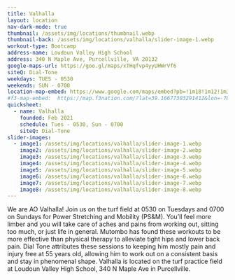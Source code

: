 ```yaml
---
title: Valhalla
layout: location
nav-dark-mode: true
thumbnail: /assets/img/locations/thumbnail.webp
thumbnail-back: /assets/img/locations/valhalla/slider-image-1.webp
workout-type: Bootcamp
address-name: Loudoun Valley High School
address: 340 N Maple Ave, Purcellville, VA 20132
google-maps-url: https://goo.gl/maps/xTHqfvp4yyUHWrVf6
siteQ: Dial-Tone
weekdays: TUES - 0530
weekends: SUN - 0700
location-map-embed: https://www.google.com/maps/embed?pb=!1m18!1m12!1m3!1d3094.517161530603!2d-77.70213389999999!3d39.1402175!2m3!1f0!2f0!3f0!3m2!1i1024!2i768!4f13.1!3m3!1m2!1s0x89b6105f9c5c07cb%3A0x8f87377f7d4450d0!2sLoudoun%20Valley%20High%20School!5e0!3m2!1sen!2sus!4v1694286403472!5m2!1sen!2sus
#f3-map-embed:  https://map.f3nation.com/?lat=39.16677303291412&lon=-78.15840661175892&zoom=16
quicksheet:
  - name: Valhalla
    founded: Feb 2021
    schedule: Tues - 0530, Sun - 0700
    siteQ: Dial-Tone
slider-images:
  - image1: /assets/img/locations/valhalla/slider-image-1.webp
    image2: /assets/img/locations/valhalla/slider-image-2.webp
    image3: /assets/img/locations/valhalla/slider-image-3.webp
    image4: /assets/img/locations/valhalla/slider-image-4.webp
    image5: /assets/img/locations/valhalla/slider-image-5.webp
    image6: /assets/img/locations/valhalla/slider-image-6.webp
    image7: /assets/img/locations/valhalla/slider-image-7.webp
    image8: /assets/img/locations/valhalla/slider-image-8.webp
---
```


We are AO Valhalla!  Join us on the turf field at 0530 on Tuesdays and 0700 on Sundays for Power Stretching and Mobility (PS&M). You’ll feel more limber and you will take care of aches and pains from working out, sitting too much, or just life in general.  Mutombo has found these workouts to be more effective than physical therapy to alleviate tight hips and lower back pain.  Dial Tone attributes these sessions to keeping him mostly pain and injury free at 55 years old, allowing him to work out on a consistent basis and stay in phenomenal shape. Valhalla is located on the turf practice field at Loudoun Valley High School, 340 N Maple Ave in Purcellville.
